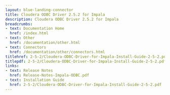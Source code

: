 ```yaml
---
layout: blue-landing-connector
title: Cloudera ODBC Driver 2.5.2 for Impala
description: Cloudera ODBC Driver 2.5.2 for Impala
breadcrumbs:
- text: Documentation Home
  href: /index.html
- text: Other
  href: /documentation/other.html
- text: Connectors
  href: /documentation/other/connectors.html
titlehref: 2-5-2/Cloudera-ODBC-Driver-for-Impala-Install-Guide-2-5-2.pdf
titlepdf: 2-5-2/Cloudera-ODBC-Driver-for-Impala-Install-Guide-2-5-2.pdf
links:
- text: Release Notes
  href: Release-Notes-Impala-ODBC.pdf
- text: Installation Guide
  href: 2-5-2/Cloudera-ODBC-Driver-for-Impala-Install-Guide-2-5-2.pdf
---
```

